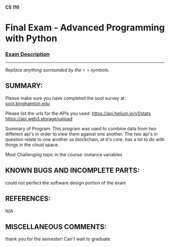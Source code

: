 #### CS 110
# Final Exam - Advanced Programming with Python

### [Exam Description](https://docs.google.com/document/d/1FI-WV95nSTK1JMg5j5sKhxcbl46DPVPkBrxC3FMo45g/edit?usp=sharing)

***

_Replace anything surrounded by the `< >` symbols._

## SUMMARY:
Please make sure you have completed the soot survey at:
    [soot.binghamton.edu](https://soot.binghamton.edu)

Please list the urls for the APIs you used:
https://api.helium.io/v1/stats
https://api.web3.storage/upload

Summary of Program:
This program was used to combine data from two different api's in order to view them against one another. The two api's in question relate to one another as blockchain, at it's core, has a lot to do with things in the cloud space.

Most Challenging topic in the course:
instance variables

## KNOWN BUGS AND INCOMPLETE PARTS:
 could not perfect the software design portion of the exam

## REFERENCES:
 N/A

## MISCELLANEOUS COMMENTS:
 thank you for the semester! Can't wait to graduate
